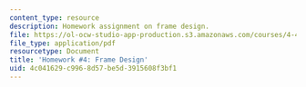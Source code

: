 ```yaml
---
content_type: resource
description: Homework assignment on frame design.
file: https://ol-ocw-studio-app-production.s3.amazonaws.com/courses/4-440-basic-structural-design-spring-2009/4c041629c9968d57be5d3915608f3bf1_MIT4_440s09_assn04.pdf
file_type: application/pdf
resourcetype: Document
title: 'Homework #4: Frame Design'
uid: 4c041629-c996-8d57-be5d-3915608f3bf1
---
```

